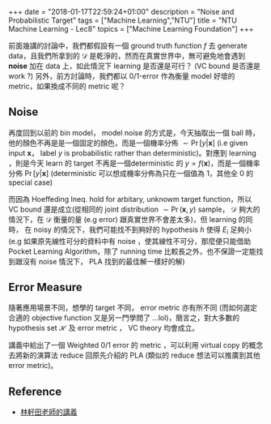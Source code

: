 +++
date = "2018-01-17T22:59:24+01:00"
description = "Noise and Probabilistic Target"
tags = ["Machine Learning","NTU"]
title =  "NTU Machine Learning - Lec8"
topics = ["Machine Learning Foundation"]
+++

前面幾講的討論中，我們都假設有一個 ground truth function <span>$f$</span> 去 generate data，且我們所拿到的 <span>$\mathcal{D}$</span> 是乾淨的，然而在真實世界中，無可避免地會遇到 **noise** 加在 data 上，如此情況下 learning 是否還是可行？ (VC bound 是否還是 work ?) 另外，前方討論時，我們都以 0/1-error 作為衡量 model 好壞的 metric，如果換成不同的 metric 呢？

<!--more-->


## Noise 

再度回到以前的 bin model， model noise 的方式是，今天抽取出一個 ball 時，他的顏色不再是是一個固定的顏色，而是一個機率分佈 <span>$\sim \Pr[y | \mathbf{x}]$</span> (i.e given input <span>$\mathbf{x}$</span>， label <span>$y$</span> is probabilistic rather than deterministic)。對應到 learning ，則是今天 learn 的 target 不再是一個deterministic 的 <span>$y = f(\mathbf{x})$</span>，而是一個機率分佈 <span>$\Pr[y | \mathbf{x} ]$</span> (deterministic 可以想成機率分佈為只在一個值為 <span>$1$</span>，其他全 <span>$0$</span> 的 special case)

而因為 Hoeffeding Ineq. hold for arbitary, unknowm target function，所以 VC
bound 還是成立(從相同的 joint distribution <span>$\sim \Pr(\mathbf{x},y)$</span> sample， <span>$\mathcal{D}$</span> 夠大的情況下，在 <span>$\mathcal{D}$</span> 衡量的量 (e.g error) 跟真實世界不會差太多)，但 learning 的同時， 在 noisy 的情況下，我們可能找不到夠好的 hypothesis <span>$h$</span> 使得 <span>$E_i$</span> 足夠小 (e.g 如果原先線性可分的資料中有 noise ，使其線性不可分，那麼便只能借助 Pocket Learning Algorithm，除了 running time 比較長之外，也不保證一定能找到跟沒有 noise 情況下， PLA 找到的最佳解一樣好的解)


## Error Measure
隨著應用場景不同，想學的 target 不同， error metric 亦有所不同 (而如何選定合適的
objective function 又是另一門學問了 ...lol)，簡言之，對大多數的 hypothesis set
<span>$\mathcal{H}$</span> 及 error metric ， VC theory 均會成立。

講義中給出了一個 Weighted 0/1 error 的 metric ，可以利用 virtual copy 的概念去將新的演算法 reduce 回原先介紹的 PLA (類似的 reduce 想法可以推廣到其他 error metric)。

## Reference

* [林軒田老師的講義](https://www.csie.ntu.edu.tw/~htlin/course/ml15fall/doc/08_handout.pdf)
